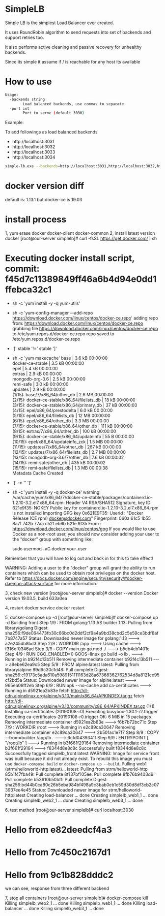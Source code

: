 # SimpleLB

Simple LB is the simplest Load Balancer ever created.

It uses RoundRobin algorithm to send requests into set of backends and support
retries too.

It also performs active cleaning and passive recovery for unhealthy backends.

Since its simple it assume if / is reachable for any host its available

# How to use
```bash
Usage:
  -backends string
        Load balanced backends, use commas to separate
  -port int
        Port to serve (default 3030)
```

Example:

To add followings as load balanced backends
- http://localhost:3031
- http://localhost:3032
- http://localhost:3033
- http://localhost:3034
```bash
simple-lb.exe --backends=http://localhost:3031,http://localhost:3032,http://localhost:3033,http://localhost:3034
```


# docker version diff
default is: 1.13.1
but docker-ce is 19.03

# install process
1, yum erase docker docker-client docker-common
2, install latest version docker
[root@our-server simplelb]# curl -fsSL https://get.docker.com/ | sh
# Executing docker install script, commit: f45d7c11389849ff46a6b4d94e0dd1ffebca32c1
+ sh -c 'yum install -y -q yum-utils'
+ sh -c 'yum-config-manager --add-repo https://download.docker.com/linux/centos/docker-ce.repo'
adding repo from: https://download.docker.com/linux/centos/docker-ce.repo
grabbing file https://download.docker.com/linux/centos/docker-ce.repo to /etc/yum.repos.d/docker-ce.repo
repo saved to /etc/yum.repos.d/docker-ce.repo
+ '[' stable '!=' stable ']'
+ sh -c 'yum makecache'
base                                                                                  | 3.6 kB  00:00:00     
docker-ce-stable                                                                      | 3.5 kB  00:00:00     
epel                                                                                  | 5.4 kB  00:00:00     
extras                                                                                | 2.9 kB  00:00:00     
mongodb-org-3.6                                                                       | 2.5 kB  00:00:00     
remi-safe                                                                             | 3.0 kB  00:00:00     
updates                                                                               | 2.9 kB  00:00:00     
(1/15): base/7/x86_64/other_db                                                        | 2.6 MB  00:00:00     
(2/15): docker-ce-stable/x86_64/filelists_db                                          |  18 kB  00:00:00     
(3/15): docker-ce-stable/x86_64/primary_db                                            |  37 kB  00:00:00     
(4/15): epel/x86_64/prestodelta                                                       | 6.0 kB  00:00:00     
(5/15): epel/x86_64/filelists_db                                                      |  12 MB  00:00:00     
(6/15): epel/x86_64/other_db                                                          | 3.3 MB  00:00:00     
(7/15): docker-ce-stable/x86_64/other_db                                              | 111 kB  00:00:00     
(8/15): extras/7/x86_64/other_db                                                      | 100 kB  00:00:00     
(9/15): docker-ce-stable/x86_64/updateinfo                                            |   55 B  00:00:00     
(10/15): epel/x86_64/updateinfo_zck                                                   | 1.5 MB  00:00:00     
(11/15): updates/7/x86_64/other_db                                                    | 267 kB  00:00:00     
(12/15): updates/7/x86_64/filelists_db                                                | 2.7 MB  00:00:00     
(13/15): mongodb-org-3.6/7/other_db                                                   | 7.6 kB  00:00:02     
(14/15): remi-safe/other_db                                                           | 435 kB  00:00:02     
(15/15): remi-safe/filelists_db                                                       | 1.3 MB  00:00:38     
Metadata Cache Created
+ '[' -n '' ']'
+ sh -c 'yum install -y -q docker-ce'
warning: /var/cache/yum/x86_64/7/docker-ce-stable/packages/containerd.io-1.2.10-3.2.el7.x86_64.rpm: Header V4 RSA/SHA512 Signature, key ID 621e9f35: NOKEY
Public key for containerd.io-1.2.10-3.2.el7.x86_64.rpm is not installed
Importing GPG key 0x621E9F35:
 Userid     : "Docker Release (CE rpm) <docker@docker.com>"
 Fingerprint: 060a 61c5 1b55 8a7f 742b 77aa c52f eb6b 621e 9f35
 From       : https://download.docker.com/linux/centos/gpg
If you would like to use Docker as a non-root user, you should now consider
adding your user to the "docker" group with something like:

  sudo usermod -aG docker your-user

Remember that you will have to log out and back in for this to take effect!

WARNING: Adding a user to the "docker" group will grant the ability to run
         containers which can be used to obtain root privileges on the
         docker host.
         Refer to https://docs.docker.com/engine/security/security/#docker-daemon-attack-surface
         for more information.

3, check new version
[root@our-server simplelb]# docker --version
Docker version 19.03.5, build 633a0ea


4, restart docker
service docker restart

5, docker-compose up -d
[root@our-server simplelb]# docker-compose up -d
Building front
Step 1/9 : FROM golang:1.13 AS builder
1.13: Pulling from library/golang
Digest: sha256:f9de064473fb30c66bc0d2ddf2cf9a4a9bd38cbd2c5e59ce3bdf8af7b8747a57
Status: Downloaded newer image for golang:1.13
 ---> a2e245db8bd3
Step 2/9 : WORKDIR /app
 ---> Using cache
 ---> f316ef0346ad
Step 3/9 : COPY main.go go.mod ./
 ---> b5cb4cb1401c
Step 4/9 : RUN CGO_ENABLED=0 GOOS=linux go build -o lb .
 ---> Running in b92f4c13b511
Removing intermediate container b92f4c13b511
 ---> a9ebe62ea9c5
Step 5/9 : FROM alpine:latest
latest: Pulling from library/alpine
89d9c30c1d48: Pull complete
Digest: sha256:c19173c5ada610a5989151111163d28a67368362762534d8a8121ce95cf2bd5a
Status: Downloaded newer image for alpine:latest
 ---> 965ea09ff2eb
Step 6/9 : RUN apk --no-cache add ca-certificates
 ---> Running in d5921ea2b83e
fetch http://dl-cdn.alpinelinux.org/alpine/v3.10/main/x86_64/APKINDEX.tar.gz
fetch http://dl-cdn.alpinelinux.org/alpine/v3.10/community/x86_64/APKINDEX.tar.gz
(1/1) Installing ca-certificates (20190108-r0)
Executing busybox-1.30.1-r2.trigger
Executing ca-certificates-20190108-r0.trigger
OK: 6 MiB in 15 packages
Removing intermediate container d5921ea2b83e
 ---> f6b7b72bc71c
Step 7/9 : WORKDIR /root
 ---> Running in e2c89ca30647
Removing intermediate container e2c89ca30647
 ---> 2b501ac1e7f7
Step 8/9 : COPY --from=builder /app/lb .
 ---> 6cfd0439341f
Step 9/9 : ENTRYPOINT [ "/root/lb" ]
 ---> Running in b3f661f29164
Removing intermediate container b3f661f29164
 ---> f8344d8e8c8c
Successfully built f8344d8e8c8c
Successfully tagged simplelb_front:latest
WARNING: Image for service front was built because it did not already exist. To rebuild this image you must use `docker-compose build` or `docker-compose up --build`.
Pulling web1 (strm/helloworld-http:latest)...
latest: Pulling from strm/helloworld-http
85b1f47fba49: Pull complete
8f137bf105ee: Pull complete
8fb76b9403d9: Pull complete
b53610b50bff: Pull complete
Digest: sha256:bd44b0ca80c26b5eba984bf498a9c3bab0eb1c59d30d8df3cb2c073937ee4e45
Status: Downloaded newer image for strm/helloworld-http:latest
Creating load-balancer ... done
Creating simplelb_web1_1  ... done
Creating simplelb_web2_1  ... done
Creating simplelb_web3_1  ... done

6, test method
[root@our-server simplelb]# curl localhost:3030
<html><head><title>HTTP Hello World</title></head><body><h1>Hello from e82deedcf4a3</h1></body></html
[root@our-server simplelb]# curl localhost:3030
<html><head><title>HTTP Hello World</title></head><body><h1>Hello from 7c450c2167d1</h1></body></html
[root@our-server simplelb]# curl localhost:3030
<html><head><title>HTTP Hello World</title></head><body><h1>Hello from 9c1b828dddc2</h1></body></html

we can see, response from three different backend

7, stop all containers
[root@our-server simplelb]# docker-compose kill
Killing simplelb_web2_1 ... done
Killing simplelb_web1_1 ... done
Killing load-balancer   ... done
Killing simplelb_web3_1 ... done

